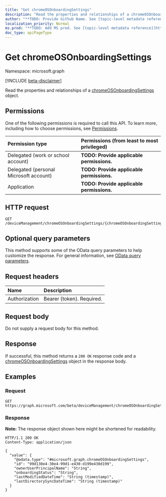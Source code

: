 ```yaml
---
title: "Get chromeOSOnboardingSettings"
description: "Read the properties and relationships of a chromeOSOnboardingSettings object."
author: "**TODO: Provide Github Name. See [topic-level metadata reference](https://msgo.azurewebsites.net/add/document/guidelines/metadata.html#topic-level-metadata)**"
localization_priority: Normal
ms.prod: "**TODO: Add MS prod. See [topic-level metadata reference](https://msgo.azurewebsites.net/add/document/guidelines/metadata.html#topic-level-metadata)**"
doc_type: apiPageType
---
```


# Get chromeOSOnboardingSettings
Namespace: microsoft.graph

[!INCLUDE [beta-disclaimer](../../includes/beta-disclaimer.md)]

Read the properties and relationships of a [chromeOSOnboardingSettings](../resources/chromeosonboardingsettings.md) object.

## Permissions
One of the following permissions is required to call this API. To learn more, including how to choose permissions, see [Permissions](/graph/permissions-reference).

|Permission type|Permissions (from least to most privileged)|
|:---|:---|
|Delegated (work or school account)|**TODO: Provide applicable permissions.**|
|Delegated (personal Microsoft account)|**TODO: Provide applicable permissions.**|
|Application|**TODO: Provide applicable permissions.**|

## HTTP request

<!-- {
  "blockType": "ignored"
}
-->
``` http
GET /deviceManagement/chromeOSOnboardingSettings/{chromeOSOnboardingSettingsId}
```

## Optional query parameters
This method supports some of the OData query parameters to help customize the response. For general information, see [OData query parameters](/graph/query-parameters).

## Request headers
|Name|Description|
|:---|:---|
|Authorization|Bearer {token}. Required.|

## Request body
Do not supply a request body for this method.

## Response

If successful, this method returns a `200 OK` response code and a [chromeOSOnboardingSettings](../resources/chromeosonboardingsettings.md) object in the response body.

## Examples

### Request
<!-- {
  "blockType": "request",
  "name": "get_chromeosonboardingsettings"
}
-->
``` http
GET https://graph.microsoft.com/beta/deviceManagement/chromeOSOnboardingSettings/{chromeOSOnboardingSettingsId}
```


### Response
**Note:** The response object shown here might be shortened for readability.
<!-- {
  "blockType": "response",
  "truncated": true,
  "@odata.type": "microsoft.graph.chromeOSOnboardingSettings"
}
-->
``` http
HTTP/1.1 200 OK
Content-Type: application/json

{
  "value": {
    "@odata.type": "#microsoft.graph.chromeOSOnboardingSettings",
    "id": "99d130e4-30e4-99d1-e430-d199e430d199",
    "ownerUserPrincipalName": "String",
    "onboardingStatus": "String",
    "lastModifiedDateTime": "String (timestamp)",
    "lastDirectorySyncDateTime": "String (timestamp)"
  }
}
```

